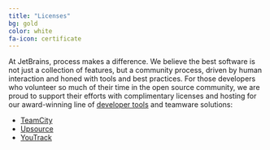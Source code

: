```yaml
---
title: "Licenses"
bg: gold
color: white
fa-icon: certificate
---
```


At JetBrains, process makes a difference. We believe the best software is not just a collection of features, but a community process, driven by human interaction and honed with tools and best practices. For those developers who volunteer so much of their time in the open source community, we are proud to support their efforts with complimentary licenses and hosting for our award-winning line of [developer tools](https://www.jetbrains.com/buy/opensource/) and teamware solutions:


* [TeamCity](https://www.jetbrains.com/teamcity/buy/opensource.html)
* [Upsource](https://www.jetbrains.com/buy/opensource/?product=upsource)
* [YouTrack](https://www.jetbrains.com/buy/opensource/?product=youtrack)